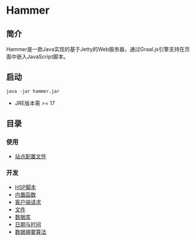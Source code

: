 # Hammer
## 简介
Hammer是一款Java实现的基于Jetty的Web服务器，通过Graal.js引擎支持在页面中嵌入JavaScript脚本。
## 启动
`java -jar hammer.jar`
- JRE版本需 >= 17
## 目录
### 使用
- [站点配置文件](docs/config.md)
### 开发
- [HSP脚本](docs/script.md)
- [内置函数](docs/function.md)
- [客户端请求](docs/request.md)
- [文件](docs/file.md)
- [数据库](docs/database.md)
- [日期与时间](docs/date.md)
- [数据摘要算法](docs/digester.md)